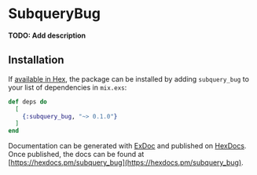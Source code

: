 # SubqueryBug

**TODO: Add description**

## Installation

If [available in Hex](https://hex.pm/docs/publish), the package can be installed
by adding `subquery_bug` to your list of dependencies in `mix.exs`:

```elixir
def deps do
  [
    {:subquery_bug, "~> 0.1.0"}
  ]
end
```

Documentation can be generated with [ExDoc](https://github.com/elixir-lang/ex_doc)
and published on [HexDocs](https://hexdocs.pm). Once published, the docs can
be found at [https://hexdocs.pm/subquery_bug](https://hexdocs.pm/subquery_bug).

